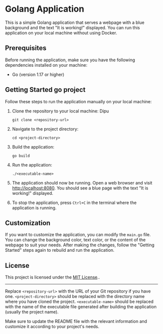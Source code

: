 # Golang Application

This is a simple Golang application that serves a webpage with a blue background and the text "It is working!" displayed. You can run this application on your local machine without using Docker.

## Prerequisites

Before running the application, make sure you have the following dependencies installed on your machine:

- Go (version 1.17 or higher)

## Getting Started go project

Follow these steps to run the application manually on your local machine:

1. Clone the repository to your local machine: Dipu

   ```
   git clone <repository-url>
   ```

2. Navigate to the project directory:

   ```
   cd <project-directory>
   ```

3. Build the application:

   ```
   go build
   ```

4. Run the application:

   ```
   ./<executable-name>
   ```

5. The application should now be running. Open a web browser and visit [http://localhost:8080](http://localhost:8080). You should see a blue page with the text "It is working!" displayed.

6. To stop the application, press `Ctrl+C` in the terminal where the application is running.

## Customization

If you want to customize the application, you can modify the `main.go` file. You can change the background color, text color, or the content of the webpage to suit your needs. After making the changes, follow the "Getting Started" steps again to rebuild and run the application.

## License

This project is licensed under the [MIT License](LICENSE)..

---

Replace `<repository-url>` with the URL of your Git repository if you have one. `<project-directory>` should be replaced with the directory name where you have cloned the project. `<executable-name>` should be replaced with the name of the executable file generated after building the application (usually the project name).

Make sure to update the README file with the relevant information and customize it according to your project's needs.
